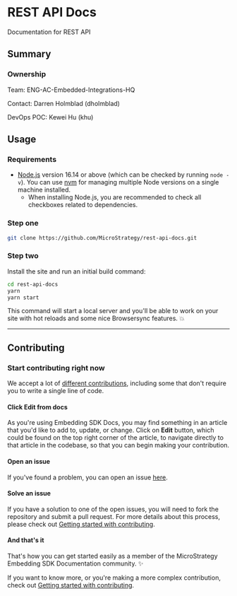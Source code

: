<!-- markdownlint-disable-file MD041 -->

# REST API Docs

Documentation for REST API

## Summary

### Ownership

<!-- Begin: Owner
    If a repo belongs to several teams write down the team that owns the largest proportion.
    This information can be found here:
    https://microstrategy.atlassian.net/wiki/spaces/DevOps/pages/1070727930/CI+pipelines+Point+of+Contacts

    There should also be a Contact (a member of the team) and a DevOps POC (a member of the DevOps team)

    Example:
        Team: TEC-CT-Web-Library-CTC
        Team: TEC-SR-Gateways-Framework
        Contact: Fred Bloggs (fbloggs)
        DevOps POC: Joe Bloggs (jbloggs)
-->

Team: ENG-AC-Embedded-Integrations-HQ

Contact: Darren Holmblad (dholmblad)

DevOps POC: Kewei Hu (khu)

<!-- End: Owner -->

## Usage

### Requirements

- [Node.js](https://nodejs.org/en/download/) version 16.14 or above (which can be checked by running
  `node -v`). You can use [nvm](https://github.com/nvm-sh/nvm) for managing multiple Node versions
  on a single machine installed.
  - When installing Node.js, you are recommended to check all checkboxes related to dependencies.

### Step one

```bash
git clone https://github.com/MicroStrategy/rest-api-docs.git
```

### Step two

Install the site and run an initial build command:

```bash
cd rest-api-docs
yarn
yarn start
```

This command will start a local server and you'll be able to work on your site with hot reloads and
some nice Browsersync features. 💥

---

## Contributing

### Start contributing right now

We accept a lot of [different contributions](CONTRIBUTING.md/#types-of-contributions-memo),
including some that don't require you to write a single line of code.

#### Click **Edit** from docs

As you're using Embedding SDK Docs, you may find something in an article that you'd like to add to,
update, or change. Click on **Edit** button, which could be found on the top right corner of the
article, to navigate directly to that article in the codebase, so that you can begin making your
contribution.

#### Open an issue

If you've found a problem, you can open an issue
[here](https://github.com/MicroStrategy/rest-api-docs/issues).

#### Solve an issue

If you have a solution to one of the open issues, you will need to fork the repository and submit a
pull request. For more details about this process, please check out
[Getting started with contributing](CONTRIBUTING.md).

#### And that's it

That's how you can get started easily as a member of the MicroStrategy Embedding SDK Documentation
community. :sparkles:

If you want to know more, or you're making a more complex contribution, check out
[Getting started with contributing](CONTRIBUTING.md).

